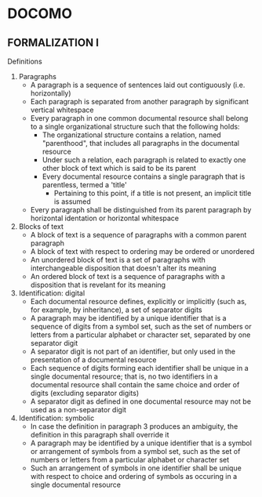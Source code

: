 <h1>DOCOMO</h1>

## FORMALIZATION I

Definitions

<ol>
    <li>Paragraphs
        <ul>
            <li>A paragraph is a sequence of sentences laid out contiguously (i.e. horizontally)</li>
            <li>Each paragraph is separated from another paragraph by significant vertical whitespace</li>
            <li>Every paragraph in one common documental resource shall belong to a single organizational structure such that the following holds:
                <ul>
                    <li>The organizational structure contains a relation, named "parenthood", that includes all paragraphs in the documental resource
                    <li>Under such a relation, each paragraph is related to exactly one other block of text which is said to be its parent
                    <li>Every documental resource contains a single paragraph that is parentless, termed a 'title'
                        <ul>
                            <li>Pertaining to this point, if a title is not present, an implicit title is assumed</li>
                        </ul>
                    </li>
                </ul>
            </li>
            <li>Every paragraph shall be distinguished from its parent paragraph by horizontal identation or horizontal whitespace</li>
        </ul>
    </li>
    <li>Blocks of text
        <ul>
            <li>A block of text is a sequence of paragraphs with a common parent paragraph</li>
            <li>A block of text with respect to ordering may be ordered or unordered</li>
            <li>An unordered block of text is a set of paragraphs with interchangeable disposition that doesn't alter its meaning
            <li>An ordered block of text is a sequence of paragraphs with a disposition that is revelant for its meaning</li>
        </ul>
    </li>
    <li>Identification: digital
        <ul>
            <li>Each documental resource defines, explicitly or implicitly (such as, for example, by inheritance), a set of separator digits</li>
            <li>A paragraph may be identified by a unique identifier that is a sequence of digits from a symbol set, such as the set of numbers or letters from a particular alphabet or character set, separated by one separator digit</li>
            <li>A separator digit is not part of an identifier, but only used in the presentation of a documental resource</li>
            <li>Each sequence of digits forming each identifier shall be unique in a single documental resource; that is, no two identifiers in a documental resource shall contain the same choice and order of digits (excluding separator digits)</li>
            <li>A separator digit as defined in one documental resource may not be used as a non-separator digit</li>
        </ul>
    </li>
    <li>Identification: symbolic
        <ul>
            <li>In case the definition in paragraph 3 produces an ambiguity, the definition in this paragraph shall override it</li>
            <li>A paragraph may be identified by a unique identifier that is a symbol or arrangement of symbols from a symbol set, such as the set of numbers or letters from a particular alphabet or character set</li>
            <li>Such an arrangement of symbols in one identifier shall be unique with respect to choice and ordering of symbols as occuring in a single documental resource</li>
        </ul>
    </li>
</ol>